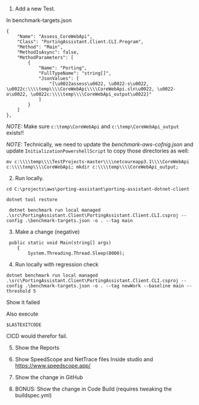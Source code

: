 1. Add a new Test.

In benchmark-targets.json
```
{
	"Name": "Assess_CoreWebApi",
	"Class": "PortingAssistant.Client.CLI.Program",
	"Method": "Main",
	"MethodIsAsync": false,
	"MethodParameters": [
		{
			"Name": "Porting",
			"FullTypeName": "string[]",
			"JsonValues": [
				"[\u0022assess\u0022, \u0022-s\u0022, \u0022c:\\\\temp\\\\CoreWebApi\\\\CoreWebApi.sln\u0022, \u0022-o\u0022, \u0022c:\\\\temp\\\\CoreWebApi_output\u0022]"
			] 
		}
	]
},
```

_NOTE:_ Make sure `c:\temp\CoreWebApi` and `c:\temp\CoreWebApi_output` exists!!

_NOTE:_ Technically, we need to update the _benchmark-aws-cofnig.json_ and update `InitializationPowershellScript` to copy those directories as well:

```
mv c:\\\\temp\\\\TestProjects-master\\\\netcoureapp3.1\\\\CoreWebApi c:\\\\temp\\\\CoreWebApi; mkdir c:\\\\temp\\\\CoreWebApi_output;
```

2. Run locally.

```
cd C:\projects\aws\porting-assistant\porting-assistant-dotnet-client

dotnet tool restore

 dotnet benchmark run local managed .\src\PortingAssistant.Client\PortingAssistant.Client.CLI.csproj --config .\benchmark-targets.json -o . --tag main

```

3. Make a change (negative)

```
 public static void Main(string[] args)
	{
		System.Threading.Thread.Sleep(8000);
```

4. Run locally with regression check

```
dotnet benchmark run local managed .\src\PortingAssistant.Client\PortingAssistant.Client.CLI.csproj --config .\benchmark-targets.json -o . --tag newWork --baseline main --threshold 5
```

Show it failed

Also execute

```
$LASTEXITCODE
```

CICD would therefor fail.

5. Show the Reports

6. Show SpeedScope and NetTrace files
  Inside studio and https://www.speedscope.app/

7. Show the change in GitHub
8. BONUS: Show the change in Code Build (requires tweaking the buildspec.yml)